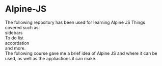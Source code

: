 # Alpine-JS
The following repository has been used for learning Alpine JS
<bt>
Things covered such as:
<br>
sidebars
<br>
To do list
<br>
accordation
<br>
and more.
<br>
The following course gave me a brief idea of Alpine JS and where it can be used, as well as the appliactions it can make.
